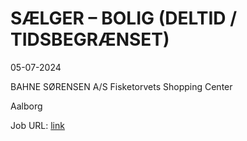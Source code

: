 # SÆLGER – BOLIG (DELTID / TIDSBEGRÆNSET)
05-07-2024

BAHNE SØRENSEN A/S Fisketorvets Shopping Center

Aalborg

Job URL: [link](https://www.jobindex.dk/jobannonce/r12610815/saelger-bolig-deltid-tidsbegraenset)


